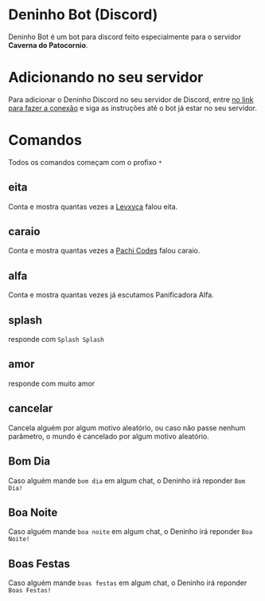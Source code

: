 # Deninho Bot (Discord)

Deninho Bot é um bot para discord feito especialmente para o servidor **Caverna do Patocornio**.

# Adicionando no seu servidor

Para adicionar o Deninho Discord no seu servidor de Discord, entre [no link para fazer a conexão](https://discord.com/oauth2/authorize?client_id=768959134556880997&permissions=24280128&scope=bot) e siga as instruções até o bot já estar no seu servidor.

# Comandos

Todos os comandos começam com o profixo `*`

## eita

Conta e mostra quantas vezes a [Levxyca](https://github.com/levxyca) falou eita.

## caraio

Conta e mostra quantas vezes a [Pachi Codes](https://github.com/pachicodes) falou caraio.

## alfa

Conta e mostra quantas vezes já escutamos Panificadora Alfa.

## splash

responde com `Splash Splash`

## amor

responde com muito amor

## cancelar

Cancela alguém por algum motivo aleatório, ou caso não passe nenhum parâmetro, o mundo é cancelado por algum motivo aleatório.

## Bom Dia

Caso alguém mande `bom dia` em algum chat, o Deninho irá reponder `Bom Dia!`

## Boa Noite

Caso alguém mande `boa noite` em algum chat, o Deninho irá reponder `Boa Noite!`

## Boas Festas

Caso alguém mande `boas festas` em algum chat, o Deninho irá reponder `Boas Festas!`
